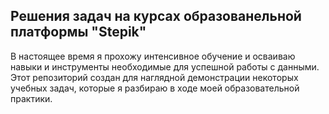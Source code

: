 ## Решения задач на курсах образованельной платформы "Stepik"

В настоящее время я прохожу интенсивное обучение и осваиваю навыки и инструменты необходимые  для успешной работы с данными.
Этот репозиторий создан для наглядной демонстрации некоторых учебных задач, которые я разбираю в ходе моей образовательной практики.
